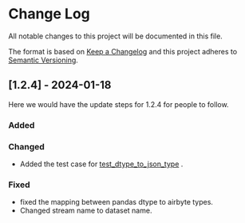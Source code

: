 
# Change Log
All notable changes to this project will be documented in this file.
 
The format is based on [Keep a Changelog](http://keepachangelog.com/)
and this project adheres to [Semantic Versioning](http://semver.org/).

 
## [1.2.4] - 2024-01-18
  
Here we would have the update steps for 1.2.4 for people to follow.
 
### Added
 
### Changed
  
- Added the test case for [test_dtype_to_json_type](https://github.com/ollionorg/datapipes-airbyte/blob/ce7554021f15fb981aacbf74031f9dfea5cf2143/airbyte-integrations/connectors/source-file/unit_tests/test_client.py#L102) . 
 
### Fixed
- fixed the mapping between pandas dtype to airbyte types. 
- Changed stream name to dataset name. 
  
